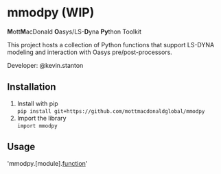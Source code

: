 # mmodpy (WIP)

**M**ott**M**acDonald **O**asys/LS-**D**yna **Py**thon Toolkit

This project hosts a collection of Python functions that support LS-DYNA modeling and interaction with Oasys pre/post-processors.

Developer: @kevin.stanton

## Installation

1. Install with pip <br />
`pip install git+https://github.com/mottmacdonaldglobal/mmodpy`
2. Import the library <br />
`import mmodpy`

## Usage
'mmodpy.[module].[function](args)'

